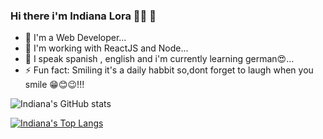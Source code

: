 
### Hi there i'm Indiana Lora 👋🏽 🐨

- 🔭 I'm a Web Developer...
- 🌱 I'm working with ReactJS and Node...
- 👯 I speak spanish , english and i'm currently learning german😍...
- ⚡ Fun fact: Smiling it's a daily habbit so,dont forget to laugh when you smile 😁😊😉!!!

![Indiana's GitHub stats](https://github-readme-stats.vercel.app/api?username=indianalora&show_icons=true&theme=radical)

[![ Indiana's Top Langs](https://github-readme-stats.vercel.app/api/top-langs/?username=indianalora)](https://github.com/anuraghazra/github-readme-stats)


